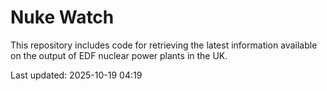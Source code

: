 # Nuke Watch

This repository includes code for retrieving the latest information available on the output of EDF nuclear power plants in the UK.

Last updated: 2025-10-19 04:19